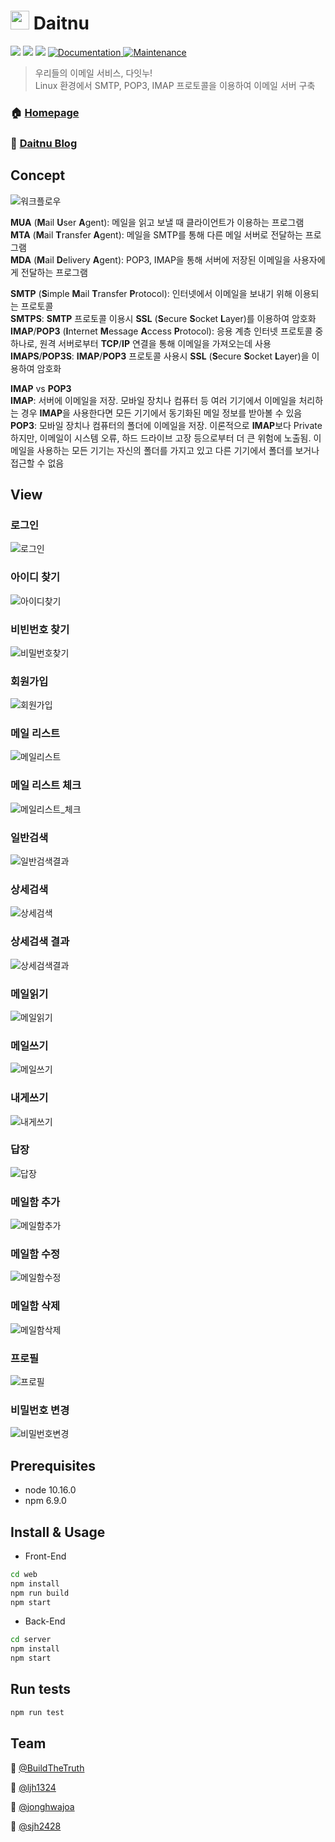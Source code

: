 # <img width="30" src="https://user-images.githubusercontent.com/33617083/68571001-457a9d80-04a5-11ea-9a47-98c0fd36a1d9.png" style="margin:-5px 0px"> Daitnu

<p>
  <img src = 'https://img.shields.io/github/v/release/connect-foundation/2019-06?color=green' />
  <img src="https://img.shields.io/badge/node-10.16.0-blue.svg" />
  <img src="https://img.shields.io/badge/npm-6.9.0-blue.svg" />
  <a href="https://github.com/connect-foundation/2019-06#readme" target="_blank">
    <img alt="Documentation" src="https://img.shields.io/badge/documentation-yes-brightgreen.svg" />
  </a>
  <a href="https://github.com/connect-foundation/2019-06/graphs/commit-activity" target="_blank">
    <img alt="Maintenance" src="https://img.shields.io/badge/Maintained%3F-yes-green.svg" />
  </a>

</p>

> 우리들의 이메일 서비스, 다잇누!  
> Linux 환경에서 SMTP, POP3, IMAP 프로토콜을 이용하여 이메일 서버 구축

### 🏠 [Homepage](https://www.daitnu.com)

### :postbox: [Daitnu Blog](https://velog.io/@daitnu)

## Concept

![워크플로우](https://user-images.githubusercontent.com/31912670/70213083-df1f2d00-177b-11ea-8144-3c4e3a362ddf.png)

**MUA** (**M**ail **U**ser **A**gent): 메일을 읽고 보낼 때 클라이언트가 이용하는 프로그램<br>
**MTA** (**M**ail **T**ransfer **A**gent): 메일을 SMTP를 통해 다른 메일 서버로 전달하는 프로그램<br>
**MDA** (**M**ail **D**elivery **A**gent): POP3, IMAP을 통해 서버에 저장된 이메일을 사용자에게 전달하는 프로그램<br>

**SMTP** (**S**imple **M**ail **T**ransfer **P**rotocol): 인터넷에서 이메일을 보내기 위해 이용되는 프로토콜<br>
**SMTPS**: **SMTP** 프로토콜 이용시 **SSL** (**S**ecure **S**ocket **L**ayer)를 이용하여 암호화<br>
**IMAP**/**POP3** (**I**nternet **M**essage **A**ccess **P**rotocol): 응용 계층 인터넷 프로토콜 중 하나로, 원격 서버로부터 **TCP**/**IP** 연결을 통해 이메일을 가져오는데 사용<br>
**IMAPS**/**POP3S**: **IMAP**/**POP3** 프로토콜 사용시 **SSL** (**S**ecure **S**ocket **L**ayer)을 이용하여 암호화<br>

**IMAP** vs **POP3**<br>
**IMAP**: 서버에 이메일을 저장. 모바일 장치나 컴퓨터 등 여러 기기에서 이메일을 처리하는 경우 **IMAP**을 사용한다면 모든 기기에서 동기화된 메일 정보를 받아볼 수 있음<br>
**POP3**: 모바일 장치나 컴퓨터의 폴더에 이메일을 저장. 이론적으로 **IMAP**보다 Private하지만, 이메일이 시스템 오류, 하드 드라이브 고장 등으로부터 더 큰 위험에 노출됨. 이메일을 사용하는 모든 기기는 자신의 폴더를 가지고 있고 다른 기기에서 폴더를 보거나 접근할 수 없음<br>

## View

### 로그인

![로그인](https://i.imgur.com/YFNnn8D.png)

### 아이디 찾기

![아이디찾기](https://user-images.githubusercontent.com/26241585/71305009-36c2c700-2411-11ea-8bd6-94429ff4169d.PNG)

### 비빈번호 찾기

![비밀번호찾기](https://user-images.githubusercontent.com/26241585/71305010-39bdb780-2411-11ea-9618-e1e42d511ae3.PNG)

### 회원가입

![회원가입](https://user-images.githubusercontent.com/31912670/69363195-60ce7f80-0cd3-11ea-9c5b-7dacffcad66c.png)

### 메일 리스트

![메일리스트](https://user-images.githubusercontent.com/26241585/71305032-886b5180-2411-11ea-9987-50a378af4998.PNG)

### 메일 리스트 체크

![메일리스트_체크](https://user-images.githubusercontent.com/26241585/71305033-8903e800-2411-11ea-88c4-006cc26f829c.PNG)

### 일반검색

![일반검색결과](https://user-images.githubusercontent.com/26241585/71305075-ded89000-2411-11ea-8b36-e109226d8f25.PNG)

### 상세검색

![상세검색](https://user-images.githubusercontent.com/26241585/71305072-de3ff980-2411-11ea-8bec-39f298820e8d.PNG)

### 상세검색 결과

![상세검색결과](https://user-images.githubusercontent.com/26241585/71305073-de3ff980-2411-11ea-9719-cc2cc296c19f.PNG)

### 메일읽기

![메일읽기](https://user-images.githubusercontent.com/26241585/71304810-d2066d00-240e-11ea-9ff9-ad9105105bf5.PNG)

### 메일쓰기

![메일쓰기](https://user-images.githubusercontent.com/26241585/71305040-a33dc600-2411-11ea-92cd-f798adeeda8b.PNG)

### 내게쓰기

![내게쓰기](https://user-images.githubusercontent.com/26241585/71305042-a3d65c80-2411-11ea-8575-353fb9fdb2fc.PNG)

### 답장

![답장](https://user-images.githubusercontent.com/26241585/71305052-b9e41d00-2411-11ea-922e-9aa0f8448918.PNG)

### 메일함 추가

![메일함추가](https://user-images.githubusercontent.com/26241585/71305069-dd0ecc80-2411-11ea-9414-a072b126e658.PNG)

### 메일함 수정

![메일함수정](https://user-images.githubusercontent.com/26241585/71305068-dd0ecc80-2411-11ea-9a15-ec6c127bdbfb.PNG)

### 메일함 삭제

![메일함삭제](https://user-images.githubusercontent.com/26241585/71305067-dd0ecc80-2411-11ea-81ba-c77a56e8373d.PNG)

### 프로필

![프로필](https://user-images.githubusercontent.com/26241585/71305078-ded89000-2411-11ea-9ce9-7ef750cdc13a.PNG)

### 비밀번호 변경

![비밀번호변경](https://user-images.githubusercontent.com/26241585/71305199-6377de00-2413-11ea-99ef-779da994acde.PNG)

## Prerequisites

- node 10.16.0
- npm 6.9.0

## Install & Usage

- Front-End

```sh
cd web
npm install
npm run build
npm start
```

- Back-End

```sh
cd server
npm install
npm start
```

## Run tests

```sh
npm run test
```

## Team

👤 [@BuildTheTruth](https://github.com/BuildTheTruth)

👤 [@ljh1324](https://github.com/ljh1324)

👤 [@jonghwajoa](https://github.com/jonghwajoa)

👤 [@sjh2428](https://github.com/sjh2428)
